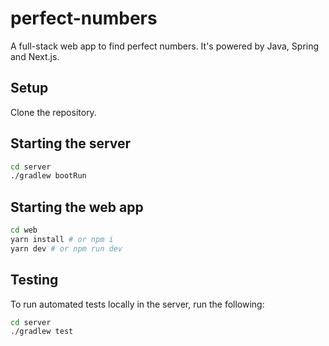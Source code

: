 # perfect-numbers

A full-stack web app to find perfect numbers. It's powered by Java, Spring and Next.js.

## Setup

Clone the repository.

## Starting the server

```bash
cd server
./gradlew bootRun
```

## Starting the web app

```bash
cd web
yarn install # or npm i
yarn dev # or npm run dev
```

## Testing

To run automated tests locally in the server, run the following:

```bash
cd server
./gradlew test
```

